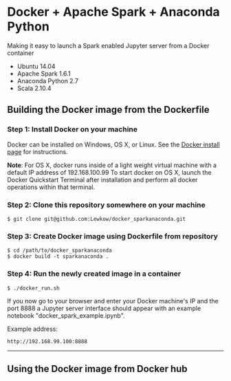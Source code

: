 # Docker + Apache Spark + Anaconda Python
Making it easy to launch a Spark enabled Jupyter server from a Docker container

* Ubuntu 14.04
* Apache Spark 1.6.1
* Anaconda Python 2.7
* Scala 2.10.4

## Building the Docker image from the Dockerfile

### Step 1: Install Docker on your machine
Docker can be installed on Windows, OS X, or Linux.
See the [Docker install page](https://docs.docker.com/engine/installation/) for instructions.

__Note__: For OS X, docker runs inside of a light weight virtual machine with a default IP address of 192.168.100.99
To start docker on OS X, launch the Docker Quickstart Terminal after installation and perform all docker operations within that terminal.

### Step 2: Clone this repository somewhere on your machine

```
$ git clone git@github.com:Lewkow/docker_sparkanaconda.git
```

### Step 3: Create Docker image using Dockerfile from repository

```
$ cd /path/to/docker_sparkanaconda
$ docker build -t sparkanaconda .
````

### Step 4: Run the newly created image in a container

```
$ ./docker_run.sh
```

If you now go to your browser and enter your Docker machine's IP and the port 8888 a Jupyter server interface should appear with an example notebook "docker_spark_example.ipynb".

Example address:

```
http://192.168.99.100:8888
```

***

## Using the Docker image from Docker hub
